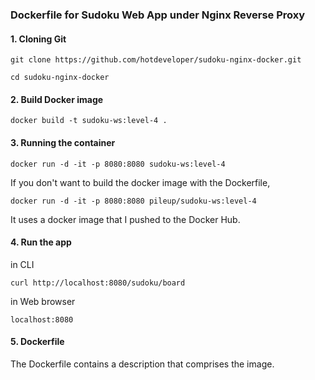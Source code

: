### Dockerfile for Sudoku Web App under Nginx Reverse Proxy

#### 1. Cloning Git 
`git clone https://github.com/hotdeveloper/sudoku-nginx-docker.git`

`cd sudoku-nginx-docker`

#### 2. Build Docker image
`docker build -t sudoku-ws:level-4 .`

#### 3. Running the container
`docker run -d -it -p 8080:8080 sudoku-ws:level-4`

If you don't want to build the docker image with the Dockerfile,

`docker run -d -it -p 8080:8080 pileup/sudoku-ws:level-4`

It uses a docker image that I pushed to the Docker Hub.

#### 4. Run the app
in CLI 

`curl http://localhost:8080/sudoku/board`

in Web browser

`localhost:8080`

#### 5. Dockerfile
The Dockerfile contains a description that comprises the image.
